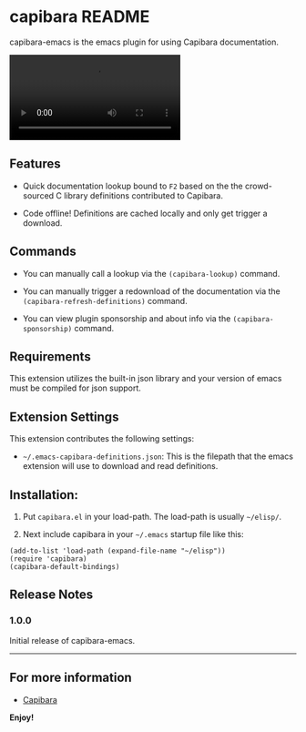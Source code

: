 # capibara README

capibara-emacs is the emacs plugin for using Capibara documentation.

![Key-word Lookup Documentation](images/capibara.mov)

## Features

- Quick documentation lookup bound to `F2` based on the the crowd-sourced C library definitions contributed to Capibara.

- Code offline! Definitions are cached locally and only get trigger a download.

## Commands

- You can manually call a lookup via the `(capibara-lookup)` command.

- You can manually trigger a redownload of the documentation via the `(capibara-refresh-definitions)` command.

- You can view plugin sponsorship and about info via the `(capibara-sponsorship)` command.

## Requirements

This extension utilizes the built-in json library and your version of emacs must be compiled for json support.

## Extension Settings

This extension contributes the following settings:

- `~/.emacs-capibara-definitions.json`: This is the filepath that the emacs extension will use to download and read definitions.

## Installation:
1) Put `capibara.el` in your load-path.
The load-path is usually `~/elisp/`.

2) Next include capibara in your `~/.emacs` startup file like this:
```
(add-to-list 'load-path (expand-file-name "~/elisp"))
(require 'capibara)
(capibara-default-bindings)
```

## Release Notes

### 1.0.0

Initial release of capibara-emacs.

---

## For more information

- [Capibara](https://capibara.tools/)

**Enjoy!**